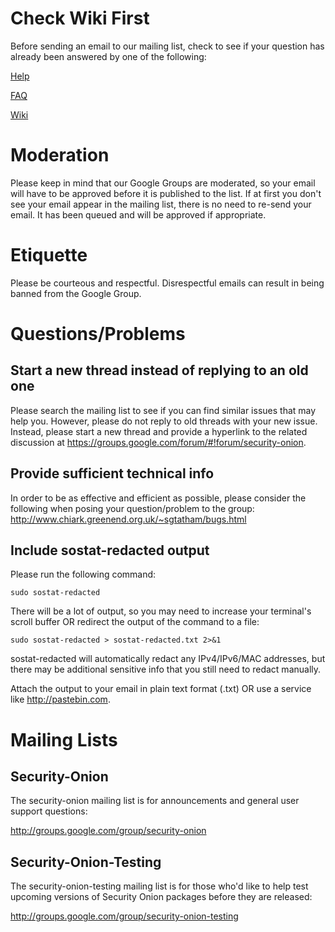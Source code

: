 # Check Wiki First #
Before sending an email to our mailing list, check to see if your question has already been answered by one of the following:

[Help](Help)

[FAQ](FAQ)

<a href='http://code.google.com/p/security-onion/w/list'>Wiki</a>

# Moderation #
Please keep in mind that our Google Groups are moderated, so your email will have to be approved before it is published to the list.  If at first you don't see your email appear in the mailing list, there is no need to re-send your email.  It has been queued and will be approved if appropriate.

# Etiquette #
Please be courteous and respectful.  Disrespectful emails can result in being banned from the Google Group.

# Questions/Problems #

## Start a new thread instead of replying to an old one ##
Please search the mailing list to see if you can find similar issues that may help you.  However, please do not reply to old threads with your new issue.  Instead, please start a new thread and provide a hyperlink to the related discussion at https://groups.google.com/forum/#!forum/security-onion.

## Provide sufficient technical info ##
In order to be as effective and efficient as possible, please consider the following when posing your question/problem to the group:
http://www.chiark.greenend.org.uk/~sgtatham/bugs.html

## Include sostat-redacted output ##
Please run the following command:
```
sudo sostat-redacted
```

There will be a lot of output, so you may need to increase your terminal's scroll buffer OR redirect the output of the command to a file:
```
sudo sostat-redacted > sostat-redacted.txt 2>&1
```

sostat-redacted will automatically redact any IPv4/IPv6/MAC addresses, but there may be additional sensitive info that you still need to redact manually.

Attach the output to your email in plain text format (.txt) OR use a service like http://pastebin.com.

# Mailing Lists #
## Security-Onion ##
The security-onion mailing list is for announcements and general user support questions:

http://groups.google.com/group/security-onion

## Security-Onion-Testing ##
The security-onion-testing mailing list is for those who'd like to help test upcoming versions of Security Onion packages before they are released:

http://groups.google.com/group/security-onion-testing
